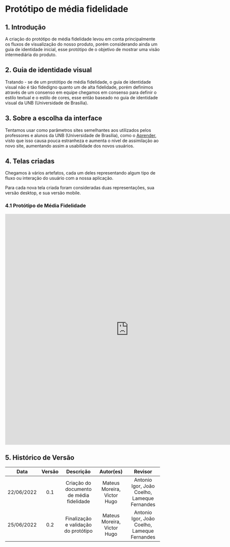 # Protótipo de média fidelidade

## 1. Introdução
A criação do protótipo de média fidelidade levou em conta principalmente os fluxos de visualização do nosso produto, porém considerando ainda um guia de identidade inicial, esse protótipo de o objetivo de mostrar uma visão intermediária do produto.

## 2. Guia de identidade visual
Tratando - se de um protótipo de média fidelidade, o guia de identidade visual não é tão fidedigno quanto um de alta fidelidade, porém definimos através de um consenso em equipe chegamos em consenso para definir o estilo textual e o estilo de cores, esse então baseado no guia de identidade visual da UNB (Universidade de Brasília).

## 3. Sobre a escolha da interface
Tentamos usar como parâmetros sites semelhantes aos utilizados pelos professores e alunos da UNB (Universidade de Brasília), como o [Aprender](https://aprender3.unb.br/login/index.php), visto que isso causa pouca estranheza e aumenta o nível de assimilação ao novo site, aumentando assim a usabilidade dos novos usuários.

## 4. Telas criadas
Chegamos à vários artefatos, cada um deles representando algum tipo de fluxo ou interação do usuário com a nossa aplicação.

Para cada nova tela criada foram consideradas duas representações, sua versão desktop, e sua versão mobile.

### 4.1 Protótipo de Média Fidelidade

<iframe style="border: 1px solid rgba(0, 0, 0, 0.1);" width="800" height="750" src="https://www.figma.com/embed?embed_host=share&url=https%3A%2F%2Fwww.figma.com%2Ffile%2FRSZWw82nfsGUY60TxoiHzX%2FProt%25C3%25B3tipo-de-m%25C3%25A9dia-fidelidade%3Fnode-id%3D0%253A1" allowfullscreen></iframe>

## 5. Histórico de Versão

| Data       | Versão |  Descrição         | Autor(es)                | Revisor         |
|:----------:|:------:| :-----------------:| :-----------------------------------------------------------------: | :-------------: |
| 22/06/2022 | 0.1    | Criação do documento de média fidelidade  | Mateus Moreira, Victor Hugo  | Antonio Igor, João Coelho, Lameque Fernandes |
| 25/06/2022 | 0.2    | Finalização e validação do protótipo  | Mateus Moreira, Victor Hugo | Antonio Igor, João Coelho, Lameque Fernandes |
